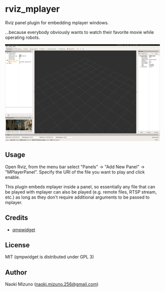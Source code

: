 # rviz_mplayer

Rviz panel plugin for embedding mplayer windows.

...because everybody obviously wants to watch their favorite movie while
operating robots.

<div style="margin: 0 auto">
  <img src="misc/sample.png" alt="Screenshot of rviz_mplayer in action"/>
</div>


## Usage

Open Rviz, from the menu bar select "Panels" -> "Add New Panel" ->
"MPlayerPanel". Specify the URI of the file you want to play and click enable.

This plugin embeds mplayer inside a panel, so essentially any file that can be
played with mplayer can also be played (e.g. remote files, RTSP stream, etc.)
as long as they don't require additional arguments to be passed to mplayer.

## Credits

- [qmpwidget](https://github.com/jgehring/qmpwidget)


## License

MIT (qmpwidget is distributed under GPL 3)


## Author

Naoki Mizuno (naoki.mizuno.256@gmail.com)

